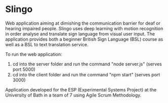 # Slingo

Web application aiming at dimishing the communication barrier for deaf or hearing impaired people. Slingo uses deep learning with motion recognition in order analyse and translate sign language from visual user input. The application provides both a beginner British Sign Language (BSL) course as well as a BSL to text translation service.

To run the web application:

1. cd into the server folder and run the command "node server.js" (serves port 5000)
2. cd into the client folder and run the command "npm start" (serves port 3000)


Application developed for the ESP (Experimental Systems Project) at the University of Bath in a team of 7 using Agile Scrum Methodology.
